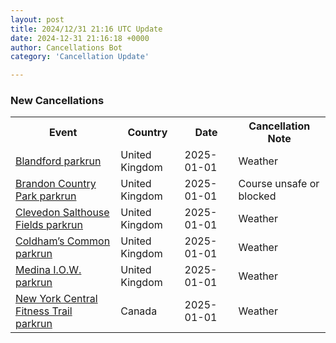 ```yaml
---
layout: post
title: 2024/12/31 21:16 UTC Update
date: 2024-12-31 21:16:18 +0000
author: Cancellations Bot
category: 'Cancellation Update'

---
```


<h3>New Cancellations</h3>
<div class='hscrollable'>
<table style='width: 100%'>
    <tr>
        <th>Event</th>
        <th>Country</th>
        <th>Date</th>
        <th>Cancellation Note</th>
    </tr>
    <tr>
        <td><a href="https://www.parkrun.org.uk/blandford">Blandford parkrun</a></td>
        <td>United Kingdom</td>
        <td>2025-01-01</td>
        <td>Weather</td>
    </tr>
    <tr>
        <td><a href="https://www.parkrun.org.uk/brandoncountrypark">Brandon Country Park parkrun</a></td>
        <td>United Kingdom</td>
        <td>2025-01-01</td>
        <td>Course unsafe or blocked</td>
    </tr>
    <tr>
        <td><a href="https://www.parkrun.org.uk/clevedonsalthousefields">Clevedon Salthouse Fields parkrun</a></td>
        <td>United Kingdom</td>
        <td>2025-01-01</td>
        <td>Weather</td>
    </tr>
    <tr>
        <td><a href="https://www.parkrun.org.uk/coldhamscommon">Coldham’s Common parkrun</a></td>
        <td>United Kingdom</td>
        <td>2025-01-01</td>
        <td>Weather</td>
    </tr>
    <tr>
        <td><a href="https://www.parkrun.org.uk/medina">Medina I.O.W. parkrun</a></td>
        <td>United Kingdom</td>
        <td>2025-01-01</td>
        <td>Weather</td>
    </tr>
    <tr>
        <td><a href="https://www.parkrun.ca/newyorkcentralfitnesstrail">New York Central Fitness Trail parkrun</a></td>
        <td>Canada</td>
        <td>2025-01-01</td>
        <td>Weather</td>
    </tr>
</table>
</div>
